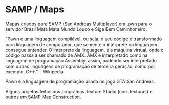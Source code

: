 # SAMP / Maps
Mapas criados para SAMP (San Andreas Multiplayer) em .pwn para o servidor Brasil Mata Mata Mundo Louco e Siga Bem Caminhoneiro.

"Pawn é uma linguagem compilável, ou seja, o seu código é transformado para linguagem de computador, que somente o intérprete da linguagem consegue entender.
O intérprete da linguagem, é a máquina virtual, onde o código passa a ser chamado de AMX. AMX é interpretado como na linguagem de programação Assembly, assim, 
podendo ser interpretado com outras linguagens de programação de terceira geração, como por exemplo, C++." - Wikipedia

Pawn é a linguagem de programação usada no jogo GTA San Andreas.

Alguns projetos feitos nos programas Texture Studio (com texturas) e outros em SAMP Map Construction.
